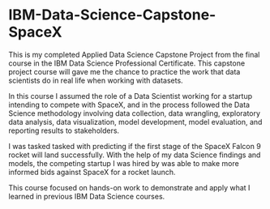 # IBM-Data-Science-Capstone-SpaceX
This is my completed Applied Data Science Capstone Project from the final course in the IBM Data Science Professional Certificate. This capstone project course will gave me the chance to practice the work that data scientists do in real life when working with datasets.

In this course I assumed the role of a Data Scientist working for a startup intending to compete with SpaceX, and in the process followed the Data Science methodology involving data collection, data wrangling, exploratory data analysis, data visualization, model development, model evaluation, and reporting results to stakeholders.

I was tasked tasked with predicting if the first stage of the SpaceX Falcon 9 rocket will land successfully. With the help of my data Science findings and models, the competing startup I was hired by was able to make more informed bids against SpaceX for a rocket launch.

This course focused on hands-on work to demonstrate and apply what I learned in previous IBM Data Science courses.
